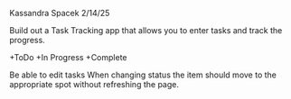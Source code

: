 Kassandra Spacek
2/14/25

Build out a Task Tracking app that allows you to enter tasks and track the progress.


+ToDo
+In Progress
+Complete

Be able to edit tasks
When changing status the item should move to the appropriate spot without refreshing the page.